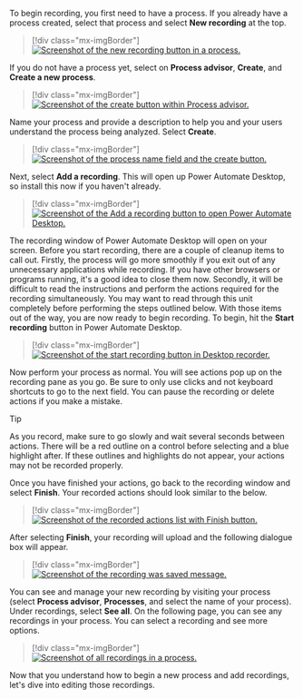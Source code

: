 To begin recording, you first need to have a process. If you already have a process created, select that process and select **New recording** at the top.

> [!div class="mx-imgBorder"]
> [![Screenshot of the new recording button in a process.](../media/add-recording.png)](../media/add-recording.png#lightbox)

If you do not have a process yet, select on **Process advisor**, **Create**, and **Create a new process**.

> [!div class="mx-imgBorder"]
> [![Screenshot of the create button within Process advisor.](../media/create-new-process.png)](../media/create-new-process.png#lightbox)

Name your process and provide a description to help you and your users understand the process being analyzed. Select **Create**.

> [!div class="mx-imgBorder"]
> [![Screenshot of the process name field and the create button.](../media/name-create.png)](../media/name-create.png#lightbox)

Next, select **Add a recording**. This will open up Power Automate Desktop, so install this now if you haven't already.

> [!div class="mx-imgBorder"]
> [![Screenshot of the Add a recording button to open Power Automate Desktop.](../media/add-new-recording.png)](../media/add-new-recording.png#lightbox)

The recording window of Power Automate Desktop will open on your screen. Before you start recording, there are a couple of cleanup items to call out. Firstly, the process will go more smoothly if you exit out of any unnecessary applications while recording. If you have other browsers or programs running, it's a good idea to close them now. Secondly, it will be difficult to read the instructions and perform the actions required for the recording simultaneously. You may want to read through this unit completely before performing the steps outlined below. With those items out of the way, you are now ready to begin recording. To begin, hit the **Start recording** button in Power Automate Desktop.

> [!div class="mx-imgBorder"]
> [![Screenshot of the start recording button in Desktop recorder.](../media/record-desktop-start.png)](../media/record-desktop-start.png#lightbox)

Now perform your process as normal. You will see actions pop up on the recording pane as you go. Be sure to only use clicks and not keyboard shortcuts to go to the next field. You can pause the recording or delete actions if you make a mistake.

> [!TIP]
> As you record, make sure to go slowly and wait several seconds between actions. There will be a red outline on a control before selecting and a blue highlight after. If these outlines and highlights do not appear, your actions may not be recorded properly.

Once you have finished your actions, go back to the recording window and select **Finish**. Your recorded actions should look similar to the below.

> [!div class="mx-imgBorder"]
> [![Screenshot of the recorded actions list with Finish button.](../media/recorded-actions.png)](../media/recorded-actions.png#lightbox)

After selecting **Finish**, your recording will upload and the following dialogue box will appear.

> [!div class="mx-imgBorder"]
> [![Screenshot of the recording was saved message.](../media/recording-saved.png)](../media/recording-saved.png#lightbox)

You can see and manage your new recording by visiting your process (select **Process advisor**, **Processes**, and select the name of your process). Under recordings, select **See all**. On the following page, you can see any recordings in your process. You can select a recording and see more options.

> [!div class="mx-imgBorder"]
> [![Screenshot of all recordings in a process.](../media/recording-options.png)](../media/recording-options.png#lightbox)

Now that you understand how to begin a new process and add recordings, let's dive into editing those recordings.
